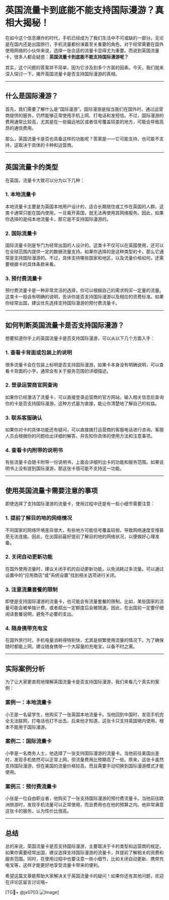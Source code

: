 # 英国流量卡到底能不能支持国际漫游？真相大揭秘！

在如今这个信息爆炸的时代，手机已经成为了我们生活中不可或缺的一部分。无论是在国内还是出国旅行，手机流量都扮演着至关重要的角色。对于经常需要在国外使用网络的小伙伴来说，选择一张合适的流量卡显得尤为重要。而说到英国流量卡，很多人都会疑惑：**英国流量卡到底能不能支持国际漫游呢？**

其实，这个问题的答案并不简单，因为它涉及到多个方面的因素。今天，我们就来深入探讨一下，揭开英国流量卡是否支持国际漫游的真相。

---

## 什么是国际漫游？

首先，我们需要了解什么是“国际漫游”。国际漫游是指当我们在国外时，通过运营商提供的服务，仍然能够正常使用手机上网、打电话和发短信。不过，国际漫游的费用通常比较高，尤其是在一些偏远地区或者信号覆盖较差的地方，可能会导致高昂的通信费用。

那么，英国流量卡是否也具备这样的功能呢？答案是——它可能支持，也可能不支持，这取决于具体的卡种和运营商。

---

## 英国流量卡的类型

在英国，流量卡大致可以分为以下几种：

### 1. **本地流量卡**
本地流量卡主要是为英国本地用户设计的，适合长期居住或工作在英国的人群。这类卡通常只能在国内使用，一旦离开英国，就无法再使用其网络服务。因此，如果你选择的是纯本地流量卡，那它是不支持国际漫游的。

### 2. **国际流量卡**
国际流量卡则是专门为经常出国的人设计的。这类卡不仅可以在英国使用，还可以在全球范围内提供一定的数据流量支持。如果你选择的是这种类型的卡，那么它通常是支持国际漫游的。不过，具体支持哪些国家和地区，以及流量价格如何，还需要根据卡的具体条款来看。

### 3. **预付费流量卡**
预付费流量卡是一种非常灵活的选择，你可以根据自己的需求购买一定量的流量。这类卡一般会有明确的说明，告诉你是否支持国际漫游以及相应的资费标准。如果你经常出国，建议优先选择支持国际漫游的预付费流量卡。

---

## 如何判断英国流量卡是否支持国际漫游？

想要知道你手上的英国流量卡是否支持国际漫游，可以从以下几个方面入手：

### 1. 查看卡背面或包装上的说明
很多流量卡会在包装上标明是否支持国际漫游。如果卡本身没有明确说明，可以查看卡背面的小字，通常会有关于服务范围的详细描述。

### 2. 登录运营商官网查询
如果你已经激活了流量卡，可以直接登录运营商的官方网站，输入相关信息后查询你的卡是否支持国际漫游。这种方式最为直接，能让你清楚地了解自己的权益。

### 3. 联系客服确认
如果你对卡的具体功能还有疑问，可以直接拨打运营商的客服电话进行咨询。客服人员会根据你的问题给出详细的解答，并告知你具体的使用方法和注意事项。

### 4. 查看卡内附带的说明书
有些流量卡会随卡附带一份说明书，上面会详细列出卡的功能和服务范围。如果说明书上没有提到国际漫游，那这张卡很可能不支持这一功能。

---

## 使用英国流量卡需要注意的事项

即使选择了支持国际漫游的流量卡，使用过程中还是有一些小细节需要注意：

### 1. 提前了解目的地的网络情况
不同国家的网络环境差异很大，有些地方可能信号覆盖较弱，导致网络速度变慢甚至无法连接。因此，在出国前最好提前了解目的地的网络状况，以便做好心理准备。

### 2. 关闭自动更新功能
在国外使用流量时，建议关闭手机的自动更新功能，以免消耗过多流量。可以通过设置中的“应用商店”或“系统设置”找到相关选项进行关闭。

### 3. 注意流量套餐的限制
即使是支持国际漫游的流量卡，也可能会有流量套餐的限制。比如，某些国家的流量可能会被单独计费，或者超出一定额度后会被限速。因此，在出国前一定要仔细阅读套餐说明，避免不必要的支出。

### 4. 随身携带充电宝
在国外旅行时，手机电量消耗得特别快，尤其是频繁使用流量的情况下。为了确保随时都能上网，建议随身携带一个大容量的充电宝，以备不时之需。

---

## 实际案例分析

为了让大家更直观地理解英国流量卡是否支持国际漫游，我们来看几个真实的案例：

### 案例一：本地流量卡
小王是一名留学生，他购买了一张英国本地流量卡。当他回到中国时，发现手机完全无法联网，打电话也打不出去。后来他才知道，这张卡只支持英国境内使用，根本不能用于国际漫游。

### 案例二：国际流量卡
小李是一名商务人士，他选择了一张支持国际漫游的流量卡。当他前往美国出差时，发现手机依然可以正常上网，但流量费用比预期高了一些。原来，这张卡虽然支持国际漫游，但在美国的流量价格较高，而且需要手动切换到国际漫游模式才能使用。

### 案例三：预付费流量卡
小张是一位自由职业者，他购买了一张支持国际漫游的预付费流量卡。当他前往欧洲旅游时，发现手机流量可以正常使用，而且费用也在他的预算之内。他非常满意这张卡的服务，认为性价比很高。

---

## 总结

总的来说，英国流量卡是否支持国际漫游，主要取决于卡的类型和运营商的规定。如果你需要经常出国，建议选择支持国际漫游的流量卡，并提前了解相关的资费和服务范围。同时，在使用过程中也要注意一些小细节，比如关闭自动更新、携带充电宝等，这样才能更好地享受流量卡带来的便利。

希望这篇文章能帮助大家解决关于英国流量卡的疑问！如果你还有其他问题，欢迎在评论区留言讨论哦~

[TG💪+ @jx0703 ![Image](https://github.com/user-attachments/assets/dbca1d08-cadb-493c-b0ec-ad6f7a83f270)]